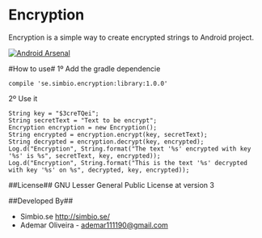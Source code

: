 Encryption
=====================

Encryption is a simple way to create encrypted strings to Android project.

[![Android Arsenal](https://img.shields.io/badge/Android%20Arsenal-encryption-brightgreen.svg?style=flat)](https://android-arsenal.com/details/1/935)

#How to use#
1º Add the gradle dependencie
```
compile 'se.simbio.encryption:library:1.0.0'
```
2º Use it
```
String key = "$3creTQei";
String secretText = "Text to be encrypt";
Encryption encryption = new Encryption();
String encrypted = encryption.encrypt(key, secretText);
String decrypted = encryption.decrypt(key, encrypted);
Log.d("Encryption", String.format("The text '%s' encrypted with key '%s' is %s", secretText, key, encrypted));
Log.d("Encryption", String.format("This is the text '%s' decrypted with key '%s' on %s", decrypted, key, encrypted));
```

##License##
GNU Lesser General Public License at version 3

##Developed By##
* Simbio.se <http://simbio.se/>
* Ademar Oliveira - <ademar111190@gmail.com>

